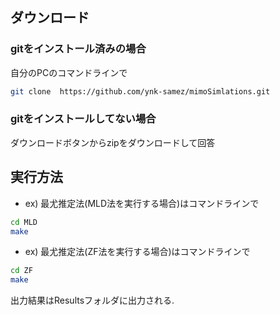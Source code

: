 ## ダウンロード 
### gitをインストール済みの場合
自分のPCのコマンドラインで
```bash
git clone  https://github.com/ynk-samez/mimoSimlations.git
```
### gitをインストールしてない場合
  ダウンロードボタンからzipをダウンロードして回答

## 実行方法
- ex) 最尤推定法(MLD法を実行する場合)はコマンドラインで
```bash
cd MLD
make 
```
- ex) 最尤推定法(ZF法を実行する場合)はコマンドラインで
```bash
cd ZF
make 
```
出力結果はResultsフォルダに出力される.
